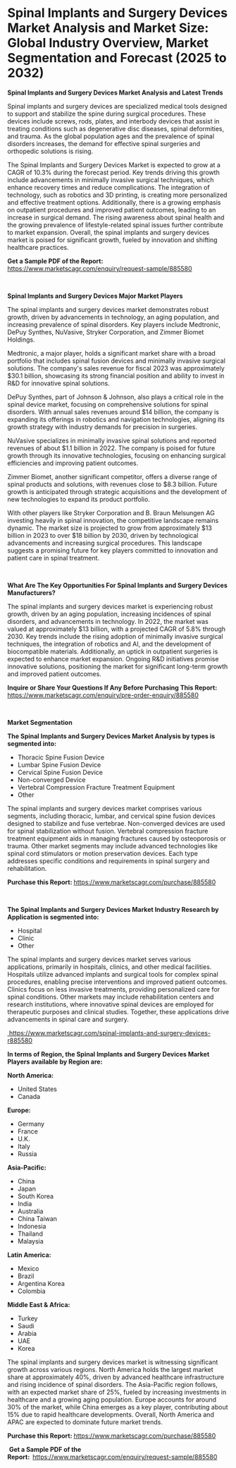 <p><h1>Spinal Implants and Surgery Devices Market Analysis and Market Size: Global Industry Overview, Market Segmentation and Forecast (2025 to 2032)</h1></p><p><strong>Spinal Implants and Surgery Devices Market Analysis and Latest Trends</strong></p>
<p><p>Spinal implants and surgery devices are specialized medical tools designed to support and stabilize the spine during surgical procedures. These devices include screws, rods, plates, and interbody devices that assist in treating conditions such as degenerative disc diseases, spinal deformities, and trauma. As the global population ages and the prevalence of spinal disorders increases, the demand for effective spinal surgeries and orthopedic solutions is rising.</p><p>The Spinal Implants and Surgery Devices Market is expected to grow at a CAGR of 10.3% during the forecast period. Key trends driving this growth include advancements in minimally invasive surgical techniques, which enhance recovery times and reduce complications. The integration of technology, such as robotics and 3D printing, is creating more personalized and effective treatment options. Additionally, there is a growing emphasis on outpatient procedures and improved patient outcomes, leading to an increase in surgical demand. The rising awareness about spinal health and the growing prevalence of lifestyle-related spinal issues further contribute to market expansion. Overall, the spinal implants and surgery devices market is poised for significant growth, fueled by innovation and shifting healthcare practices.</p></p>
<p><strong>Get a Sample PDF of the Report:&nbsp;</strong> <a href="https://www.marketscagr.com/enquiry/request-sample/885580?utm_campaign=2453&utm_medium=2&utm_source=Github&utm_content=ia&utm_term=13042025&utm_id=spinal-implants-and-surgery-devices">https://www.marketscagr.com/enquiry/request-sample/885580</a></p>
<p>&nbsp;</p>
<p><strong>Spinal Implants and Surgery Devices Major Market Players</strong></p>
<p><p>The spinal implants and surgery devices market demonstrates robust growth, driven by advancements in technology, an aging population, and increasing prevalence of spinal disorders. Key players include Medtronic, DePuy Synthes, NuVasive, Stryker Corporation, and Zimmer Biomet Holdings.</p><p>Medtronic, a major player, holds a significant market share with a broad portfolio that includes spinal fusion devices and minimally invasive surgical solutions. The company's sales revenue for fiscal 2023 was approximately $30.1 billion, showcasing its strong financial position and ability to invest in R&D for innovative spinal solutions.</p><p>DePuy Synthes, part of Johnson & Johnson, also plays a critical role in the spinal device market, focusing on comprehensive solutions for spinal disorders. With annual sales revenues around $14 billion, the company is expanding its offerings in robotics and navigation technologies, aligning its growth strategy with industry demands for precision in surgeries.</p><p>NuVasive specializes in minimally invasive spinal solutions and reported revenues of about $1.1 billion in 2022. The company is poised for future growth through its innovative technologies, focusing on enhancing surgical efficiencies and improving patient outcomes.</p><p>Zimmer Biomet, another significant competitor, offers a diverse range of spinal products and solutions, with revenues close to $8.3 billion. Future growth is anticipated through strategic acquisitions and the development of new technologies to expand its product portfolio.</p><p>With other players like Stryker Corporation and B. Braun Melsungen AG investing heavily in spinal innovation, the competitive landscape remains dynamic. The market size is projected to grow from approximately $13 billion in 2023 to over $18 billion by 2030, driven by technological advancements and increasing surgical procedures. This landscape suggests a promising future for key players committed to innovation and patient care in spinal treatment.</p></p>
<p>&nbsp;</p>
<p><strong>What Are The Key Opportunities For Spinal Implants and Surgery Devices Manufacturers?</strong></p>
<p><p>The spinal implants and surgery devices market is experiencing robust growth, driven by an aging population, increasing incidences of spinal disorders, and advancements in technology. In 2022, the market was valued at approximately $13 billion, with a projected CAGR of 5.8% through 2030. Key trends include the rising adoption of minimally invasive surgical techniques, the integration of robotics and AI, and the development of biocompatible materials. Additionally, an uptick in outpatient surgeries is expected to enhance market expansion. Ongoing R&D initiatives promise innovative solutions, positioning the market for significant long-term growth and improved patient outcomes.</p></p>
<p><strong>Inquire or Share Your Questions If Any Before Purchasing This Report:</strong> <a href="https://www.marketscagr.com/enquiry/pre-order-enquiry/885580?utm_campaign=2453&utm_medium=2&utm_source=Github&utm_content=ia&utm_term=13042025&utm_id=spinal-implants-and-surgery-devices">https://www.marketscagr.com/enquiry/pre-order-enquiry/885580</a></p>
<p>&nbsp;</p>
<p><strong>Market Segmentation</strong></p>
<p><strong>The Spinal Implants and Surgery Devices Market Analysis by types is segmented into:</strong></p>
<p><ul><li>Thoracic Spine Fusion Device</li><li>Lumbar Spine Fusion Device</li><li>Cervical Spine Fusion Device</li><li>Non-converged Device</li><li>Vertebral Compression Fracture Treatment Equipment</li><li>Other</li></ul></p>
<p><p>The spinal implants and surgery devices market comprises various segments, including thoracic, lumbar, and cervical spine fusion devices designed to stabilize and fuse vertebrae. Non-converged devices are used for spinal stabilization without fusion. Vertebral compression fracture treatment equipment aids in managing fractures caused by osteoporosis or trauma. Other market segments may include advanced technologies like spinal cord stimulators or motion preservation devices. Each type addresses specific conditions and requirements in spinal surgery and rehabilitation.</p></p>
<p><strong>Purchase this Report:&nbsp;</strong><a href="https://www.marketscagr.com/purchase/885580?utm_campaign=2453&utm_medium=2&utm_source=Github&utm_content=ia&utm_term=13042025&utm_id=spinal-implants-and-surgery-devices">https://www.marketscagr.com/purchase/885580</a></p>
<p>&nbsp;</p>
<p><strong>The Spinal Implants and Surgery Devices Market Industry Research by Application is segmented into:</strong></p>
<p><ul><li>Hospital</li><li>Clinic</li><li>Other</li></ul></p>
<p><p>The spinal implants and surgery devices market serves various applications, primarily in hospitals, clinics, and other medical facilities. Hospitals utilize advanced implants and surgical tools for complex spinal procedures, enabling precise interventions and improved patient outcomes. Clinics focus on less invasive treatments, providing personalized care for spinal conditions. Other markets may include rehabilitation centers and research institutions, where innovative spinal devices are employed for therapeutic purposes and clinical studies. Together, these applications drive advancements in spinal care and surgery.</p></p>
<p><a href="https://www.marketscagr.com/spinal-implants-and-surgery-devices-r885580?utm_campaign=2453&utm_medium=2&utm_source=Github&utm_content=ia&utm_term=13042025&utm_id=spinal-implants-and-surgery-devices">&nbsp;https://www.marketscagr.com/spinal-implants-and-surgery-devices-r885580</a></p>
<p><strong>In terms of Region, the Spinal Implants and Surgery Devices Market Players available by Region are:</strong></p>
<p>
    <p> <strong> North America: </strong>
        <ul>
            <li>United States</li>
            <li>Canada</li>
        </ul>
        </p> 
    <p> <strong> Europe: </strong>
        <ul>
            <li>Germany</li>
            <li>France</li>
            <li>U.K.</li>
            <li>Italy</li>
            <li>Russia</li>
        </ul>
        </p> 
    <p> <strong> Asia-Pacific: </strong>
        <ul>
            <li>China</li>
            <li>Japan</li>
            <li>South Korea</li>
            <li>India</li>
            <li>Australia</li>
            <li>China Taiwan</li>
            <li>Indonesia</li>
            <li>Thailand</li>
            <li>Malaysia</li>
        </ul>
        </p> 
    <p> <strong> Latin America: </strong>
        <ul>
            <li>Mexico</li>
            <li>Brazil</li>
            <li>Argentina Korea</li>
            <li>Colombia</li>
        </ul>
        </p> 
    <p> <strong> Middle East & Africa: </strong>
        <ul>
            <li>Turkey</li>
            <li>Saudi</li>
            <li>Arabia</li>
            <li>UAE</li>
            <li>Korea</li>
        </ul>
    </p>
    </p>
<p><p>The spinal implants and surgery devices market is witnessing significant growth across various regions. North America holds the largest market share at approximately 40%, driven by advanced healthcare infrastructure and rising incidence of spinal disorders. The Asia-Pacific region follows, with an expected market share of 25%, fueled by increasing investments in healthcare and a growing aging population. Europe accounts for around 30% of the market, while China emerges as a key player, contributing about 15% due to rapid healthcare developments. Overall, North America and APAC are expected to dominate future market trends.</p></p>
<p><strong>Purchase this Report: </strong><a href="https://www.marketscagr.com/purchase/885580?utm_campaign=2453&utm_medium=2&utm_source=Github&utm_content=ia&utm_term=13042025&utm_id=spinal-implants-and-surgery-devices">https://www.marketscagr.com/purchase/885580</a></p>
<p>&nbsp;<strong>Get a Sample PDF of the Report:&nbsp;&nbsp;</strong><a href="https://www.marketscagr.com/enquiry/request-sample/885580?utm_campaign=2453&utm_medium=2&utm_source=Github&utm_content=ia&utm_term=13042025&utm_id=spinal-implants-and-surgery-devices">https://www.marketscagr.com/enquiry/request-sample/885580</a></p>
<p><strong></strong></p>
<p><p></p><p></p><p></p></p>